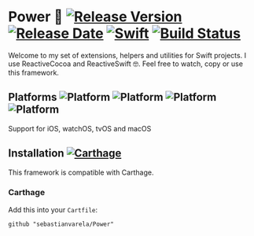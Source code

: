 # Power 💪 [![Release Version](https://img.shields.io/github/release/sebastianvarela/Power.svg)](https://github.com/sebastianvarela/Power/releases) [![Release Date](https://img.shields.io/github/release-date/sebastianvarela/Power.svg)](https://github.com/sebastianvarela/Power/releases) [![Swift](https://img.shields.io/badge/swift4-compatible-4BC51D.svg?style=flat)](https://developer.apple.com/swift) [![Build Status](https://travis-ci.org/sebastianvarela/Power.svg?branch=master)](https://travis-ci.org/sebastianvarela/Power)

Welcome to my set of extensions, helpers and utilities for Swift projects. I use ReactiveCocoa and ReactiveSwift 🤓. Feel free to watch, copy or use this framework.

## Platforms ![Platform](https://img.shields.io/badge/platform-iOS-blue.svg?style=flat) ![Platform](https://img.shields.io/badge/platform-watchOS-blue.svg?style=flat) ![Platform](https://img.shields.io/badge/platform-tvOS-blue.svg?style=flat) ![Platform](https://img.shields.io/badge/platform-macOS-blue.svg?style=flat)

Support for iOS, watchOS, tvOS and macOS

## Installation [![Carthage](https://img.shields.io/badge/Carthage-compatible-4BC51D.svg?style=flat)](https://github.com/Carthage/Carthage)
This framework is compatible with Carthage.
### Carthage 
Add this into your `Cartfile`:
```ogdl
github "sebastianvarela/Power" 
```
